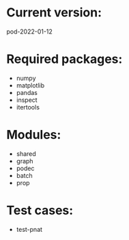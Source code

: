 # Current version: 
pod-2022-01-12

# Required packages:
* numpy
* matplotlib
* pandas
* inspect
* itertools

# Modules:
* shared
* graph
* podec
* batch
* prop

# Test cases:
* test-pnat
